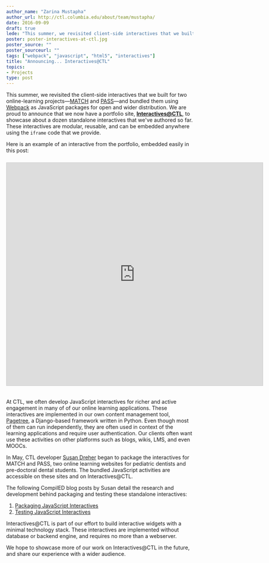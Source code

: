 ```yaml
---
author_name: "Zarina Mustapha"
author_url: http://ctl.columbia.edu/about/team/mustapha/
date: 2016-09-09
draft: true
lede: "This summer, we revisited client-side interactives that we built for online learning web applications, and bundled them using Webpack as JavaScript packages for open and wider distribution. We are proud to announce that we now have a portfolio site to showcase about a dozen standalone interactives that we've authored."
poster: poster-interactives-at-ctl.jpg
poster_source: ""
poster_sourceurl: ""
tags: ["webpack", "javascript", "html5", "interactives"]
title: "Announcing... Interactives@CTL"
topics:
- Projects
type: post
---
```


This summer, we revisited the client-side interactives that we built for two online-learning projects—[MATCH](https://match.ctl.columbia.edu/) and [PASS](https://pass.ctl.columbia.edu/)—and bundled them using [Webpack](http://webpack.github.io/) as JavaScript packages for open and wider distribution. We are proud to announce that we now have a portfolio site, __[Interactives@CTL](https://interactives.ctl.columbia.edu/)__, to showcase about a dozen standalone interactives that we've authored so far. These interactives are modular, reusable, and can be embedded anywhere using the `iframe` code that we provide.

Here is an example of an interactive from the portfolio, embedded easily in this post:

<iframe src="https://interactives.ctl.columbia.edu/lib/speechassessment/" frameborder="0" width="690" height="600" style="border: 1px solid #ccc; margin: 10px 0 20px 0;">
</iframe>

At CTL, we often develop JavaScript interactives for richer and active engagement in many of of our online learning applications. These interactives are implemented in our own content management tool, [Pagetree](https://github.com/ccnmtl/django-pagetree), a Django-based framework written in Python. Even though most of them can run independently, they are often used in context of the learning applications and require user authentication. Our clients often want use these activities on other platforms such as blogs, wikis, LMS, and even MOOCs.

In May, CTL developer [Susan Dreher](http://ctl.columbia.edu/about/team/dreher/) began to package the interactives for MATCH and PASS, two online learning websites for pediatric dentists and pre-doctoral dental students. The bundled JavaScript activities are accessible on these sites and on Interactives@CTL.

The following CompilED blog posts by Susan detail the research and development behind packaging and testing these standalone interactives:

1. [Packaging JavaScript Interactives](/articles/standalone-interactives/)
2. [Testing JavaScript Interactives](/articles/standalone-interactives-testing/)

Interactives@CTL is part of our effort to build interactive widgets with a minimal technology stack. These interactives are implemented without database or backend engine, and requires no more than a webserver.

We hope to showcase more of our work on Interactives@CTL in the future, and share our experience with a wider audience.